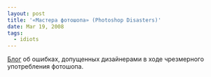 ```yaml
---
layout: post
title: '«Мастера фотошопа» (Photoshop Disasters)'
date: Mar 19, 2008
tags:
  - idiots
---
```


[Блог](http://photoshopdisasters.blogspot.com/) об ошибках, допущенных дизайнерами в ходе чрезмерного употребления фотошопа.
